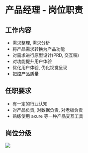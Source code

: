 # 产品经理 - 岗位职责

## 工作内容

-   需求整理, 需求分析
-   将产品需求转换为产品功能
-   对需求进行原型设计(PRD, 交互稿)
-   对功能提升用户体验
-   优化用户体验, 优化视觉呈现
-   把控产品质量

## 任职要求

-   有一定的行业认知
-   对产品负责, 对数据负责, 对老板负责
-   熟练使用 axure 等一种产品交互工具

## 岗位分级

![](https://file.wulicode.com/note/2021/11-30/18-59-11396.png)

